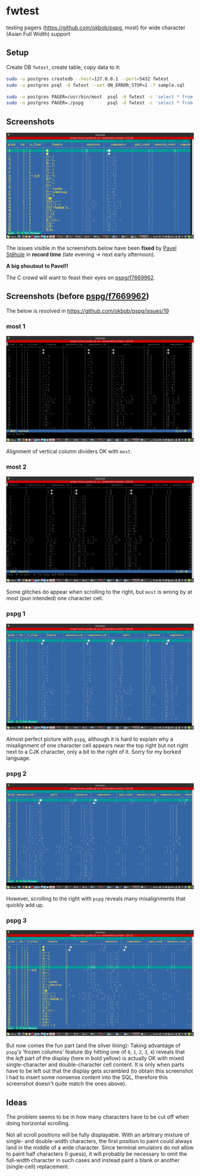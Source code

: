 

# fwtest

testing pagers (https://github.com/okbob/pspg, most) for wide character (Asian Full Width) support

## Setup

Create DB `fwtest`, create table, copy data to it:

```bash
sudo -u postgres createdb --host=127.0.0.1 --port=5432 fwtest
sudo -u postgres psql -d fwtest --set ON_ERROR_STOP=1 -f sample.sql
```

```bash
sudo -u postgres PAGER=/usr/bin/most  psql -d fwtest -c 'select * from formulas'
sudo -u postgres PAGER=./pspg         psql -d fwtest -c 'select * from formulas'
```

## Screenshots


![fwtest-pspg-4.png](https://github.com/loveencounterflow/fwtest/blob/master/fwtest-pspg-4.png?raw=true)

The issues visible in the screenshots below have been **fixed** by [Pavel Stěhule](https://github.com/okbob)
in **record time** (late evening -> next early afternoon).

**A big shoutout to Pavel!!**

The C crowd will want to feast their eyes on [pspg/f7669962](https://github.com/okbob/pspg/commit/f7669962303c0268d3743f608fb0c1237ae8b72f).

## Screenshots (before [pspg/f7669962](https://github.com/okbob/pspg/commit/f7669962303c0268d3743f608fb0c1237ae8b72f))

The below is resolved in https://github.com/okbob/pspg/issues/19

### most 1

![fwtest-most-1.png](https://github.com/loveencounterflow/fwtest/blob/master/fwtest-most-1.png?raw=true)

Alignment of vertical column dividers OK with `most`.

### most 2

![fwtest-most-2.png](https://github.com/loveencounterflow/fwtest/blob/master/fwtest-most-2.png?raw=true)

Some glitches do appear when scrolling to the right, but `most` is wrong by at most (pun intended) one
character cell.

### pspg 1

![fwtest-pspg-1.png](https://github.com/loveencounterflow/fwtest/blob/master/fwtest-pspg-1.png?raw=true)

Almost perfect picture with `pspg`, although it is hard to explain why a misalignment of one character
cell appears near the top right but not right next to a CJK character, only a bit to the right of it. Sorry
for my borked language.

### pspg 2

![fwtest-pspg-2.png](https://github.com/loveencounterflow/fwtest/blob/master/fwtest-pspg-2.png?raw=true)

However, scrolling to the right with `pspg` reveals many misalignments that quickly add up.

### pspg 3

![fwtest-pspg-3.png](https://github.com/loveencounterflow/fwtest/blob/master/fwtest-pspg-3.png?raw=true)

But now comes the fun part (and the silver lining): Taking advantage of `pspg`'s 'frozen columns' feature
(by hitting one of `0`, `1`, `2`, `3`, `4`) reveals that the *left* part of the display (here in bold
yellow) is actually OK with mixed single-character and double-character cell content. It is only when
parts have to be left out that the display gets scrambled (to obtain this screenshot I had to insert some
nonsense content into the SQL, therefore this screenshot doesn't quite match the ones above).


## Ideas

The problem seems to be in how many characters have to be cut off when doing horizontal scrolling.

Not all scroll positions will be fully displayable. With an arbitrary mixture of single- and double-width
characters, the first position to paint could always land in the middle of a wide character. Since terminal
emulators do not allow to paint half characters (I guess), it will probably be necessary to omit the
full-width character in such cases and instead paint a blank or another (single-cell) replacement.





